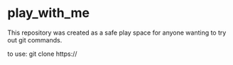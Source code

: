 # play_with_me

This repository was created as a safe play space for anyone wanting to try out git commands.

to use:
git clone https://
